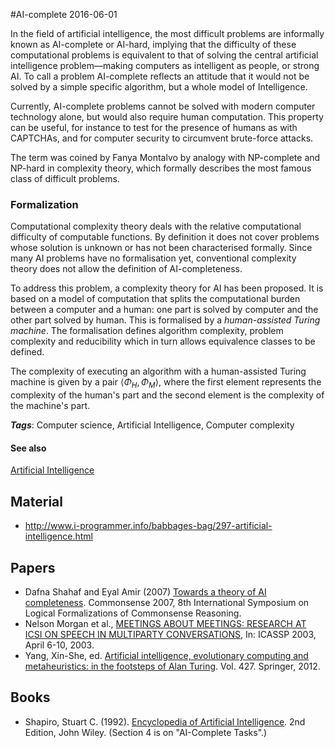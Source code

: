 
#AI-complete
2016-06-01

In the field of artificial intelligence, the most difficult problems are informally known as AI-complete or AI-hard, implying that the difficulty of these computational problems is equivalent to that of solving the central artificial intelligence problem—making computers as intelligent as people, or strong AI. To call a problem AI-complete reflects an attitude that it would not be solved by a simple specific algorithm, but a whole model of Intelligence.

Currently, AI-complete problems cannot be solved with modern computer technology alone, but would also require human computation. This property can be useful, for instance to test for the presence of humans as with CAPTCHAs, and for computer security to circumvent brute-force attacks.

The term was coined by Fanya Montalvo by analogy with NP-complete and NP-hard in complexity theory, which formally describes the most famous class of difficult problems.

### Formalization
Computational complexity theory deals with the relative computational difficulty of computable functions. By definition it does not cover problems whose solution is unknown or has not been characterised formally. Since many AI problems have no formalisation yet, conventional complexity theory does not allow the definition of AI-completeness.

To address this problem, a complexity theory for AI has been proposed. It is based on a model of computation that splits the computational burden between a computer and a human: one part is solved by computer and the other part solved by human. This is formalised by a *human-assisted Turing machine*. The formalisation defines algorithm complexity, problem complexity and reducibility which in turn allows equivalence classes to be defined.

The complexity of executing an algorithm with a human-assisted Turing machine is given by a pair ${\displaystyle \langle \Phi _{H},\Phi _{M}\rangle }$, where the first element represents the complexity of the human's part and the second element is the complexity of the machine's part.

***Tags***: Computer science, Artificial Intelligence, Computer complexity

#### See also
[Artificial Intelligence](/artificial_intelligence)
## Material
* http://www.i-programmer.info/babbages-bag/297-artificial-intelligence.html

## Papers
* Dafna Shahaf and Eyal Amir (2007) [Towards a theory of AI completeness](http://www.aaai.org/Papers/Symposia/Spring/2007/SS-07-05/SS07-05-026.pdf). Commonsense 2007, 8th International Symposium on Logical Formalizations of Commonsense Reasoning.
* Nelson Morgan et al., [MEETINGS ABOUT MEETINGS: RESEARCH AT ICSI ON SPEECH IN MULTIPARTY CONVERSATIONS](http://www.icsi.berkeley.edu/ftp/global/pub/speech/papers/icassp03meetings.pdf), In: ICASSP 2003, April 6-10, 2003.
* Yang, Xin-She, ed. [Artificial intelligence, evolutionary computing and metaheuristics: in the footsteps of Alan Turing](http://cecs.louisville.edu/ry/TuringTestasaDefiningFeature04270003.pdf). Vol. 427. Springer, 2012.

## Books
* Shapiro, Stuart C. (1992). [Encyclopedia of Artificial Intelligence](https://www.goodreads.com/book/show/2669721-encyclopedia-of-artificial-intelligence). 2nd Edition, John Wiley. (Section 4 is on "AI-Complete Tasks".)


